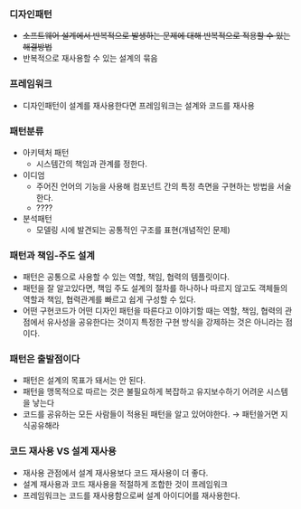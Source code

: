 ### 디자인패턴

- ~~소프트웨어 설계에서 반복적으로 발생하는 문제에 대해 반복적으로 적용할 수 있는 해결방법~~
- 반복적으로 재사용할 수 있는 설계의 묶음

### 프레임워크

- 디자인패턴이 설계를 재사용한다면 프레임워크는 설계와 코드를 재사용

### 패턴분류

- 아키텍처 패턴
    - 시스템간의 책임과 관계를 정한다.
- 이디엄
    - 주어진 언어의 기능을 사용해 컴포넌트 간의 특정 측면을 구현하는 방법을 서술한다.
    - ????
- 분석패턴
    - 모델링 시에 발견되는 공통적인 구조를 표현(개념적인 문제)

### 패턴과 책임-주도 설계

- 패턴은 공통으로 사용할 수 있는 역할, 책임, 협력의 템플릿이다.
- 패턴을 잘 알고있다면, 책임 주도 설계의 절차를 하나하나 따르지 않고도 객체들의 역할과 책임, 협력관계를 빠르고 쉽게 구성할 수 있다.
- 어떤 구현코드가 어떤 디자인 패턴을 따른다고 이야기할 때는 역할, 책임, 협력의 관점에서 유사성을 공유한다는 것이지 특정한 구현 방식을 강제하는 것은 아니라는 점이다.

### 패턴은 출발점이다

- 패턴은 설계의 목표가 돼서는 안 된다.
- 패턴을 맹목적으로 따르는 것은 불필요하게 복잡하고 유지보수하기 어려운 시스템을 낳는다
- 코드를 공유하는 모든 사람들이 적용된 패턴을 알고 있어야한다. → 패턴쓸거면 지식공유해라

### 코드 재사용 VS 설계 재사용

- 재사용 관점에서 설계 재사용보다 코드 재사용이 더 좋다.
- 설계 재사용과 코드 재사용을 적절하게 조합한 것이 프레임워크
- 프레임워크는 코드를 재사용함으로써 설계 아이디어를 재사용한다.
